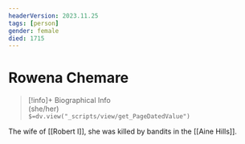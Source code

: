 ```yaml
---
headerVersion: 2023.11.25
tags: [person]
gender: female
died: 1715
---
```

# Rowena Chemare
>[!info]+ Biographical Info  
> (she/her)  
> `$=dv.view("_scripts/view/get_PageDatedValue")`

The wife of [[Robert I]], she was killed by bandits in the [[Aine Hills]].